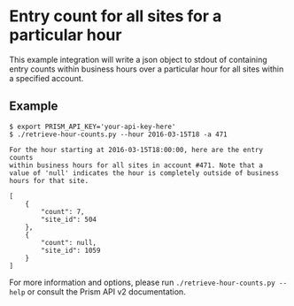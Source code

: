 # Entry count for all sites for a particular hour

This example integration will write a json object to stdout of containing
entry counts within business hours over a particular hour for all sites
within a specified account.

## Example

```
$ export PRISM_API_KEY='your-api-key-here'
$ ./retrieve-hour-counts.py --hour 2016-03-15T18 -a 471

For the hour starting at 2016-03-15T18:00:00, here are the entry counts
within business hours for all sites in account #471. Note that a
value of 'null' indicates the hour is completely outside of business
hours for that site.

[
    {
        "count": 7,
        "site_id": 504
    },
    {
        "count": null,
        "site_id": 1059
    }
]
```

For more information and options, please run `./retrieve-hour-counts.py --help`
or consult the Prism API v2 documentation.
